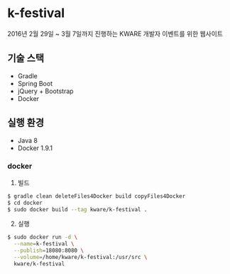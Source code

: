 k-festival
====

2016년 2월 29일 ~ 3월 7일까지 진행하는 KWARE 개발자 이벤트를 위한 웹사이트

## 기술 스택

- Gradle
- Spring Boot
- jQuery + Bootstrap
- Docker

## 실행 환경

- Java 8
- Docker 1.9.1

### docker

1. 빌드
```bash
$ gradle clean deleteFiles4Docker build copyFiles4Docker
$ cd docker
$ sudo docker build --tag kware/k-festival .
```

2. 실행
```bash
$ sudo docker run -d \
  --name=k-festival \
  --publish=18080:8080 \
  --volume=/home/kware/k-festival:/usr/src \
  kware/k-festival
```
